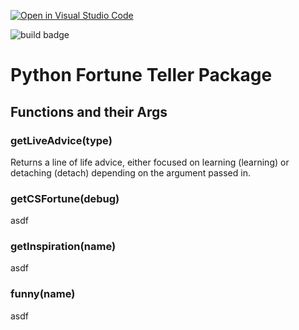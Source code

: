[![Open in Visual Studio Code](https://classroom.github.com/assets/open-in-vscode-c66648af7eb3fe8bc4f294546bfd86ef473780cde1dea487d3c4ff354943c9ae.svg)](https://classroom.github.com/online_ide?assignment_repo_id=9088627&assignment_repo_type=AssignmentRepo)

![build badge](https://github.com/software-students-fall2022/python-package-exercise-project-3-team-16/actions/workflows/build.yaml/badge.svg)

# Python Fortune Teller Package

## Functions and their Args
### getLiveAdvice(type)
Returns a line of life advice, either focused on learning (learning) or detaching (detach) depending on the argument passed in.
### getCSFortune(debug)
asdf
### getInspiration(name)
asdf
### funny(name)
asdf
